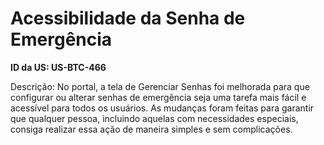 # Acessibilidade da Senha de Emergência  

**ID da US: US-BTC-466**  

Descrição: No portal, a tela de Gerenciar Senhas foi melhorada para que configurar ou alterar senhas de emergência seja uma tarefa mais fácil e acessível para todos os usuários. As mudanças foram feitas para garantir que qualquer pessoa, incluindo aquelas com necessidades especiais, consiga realizar essa ação de maneira simples e sem complicações.